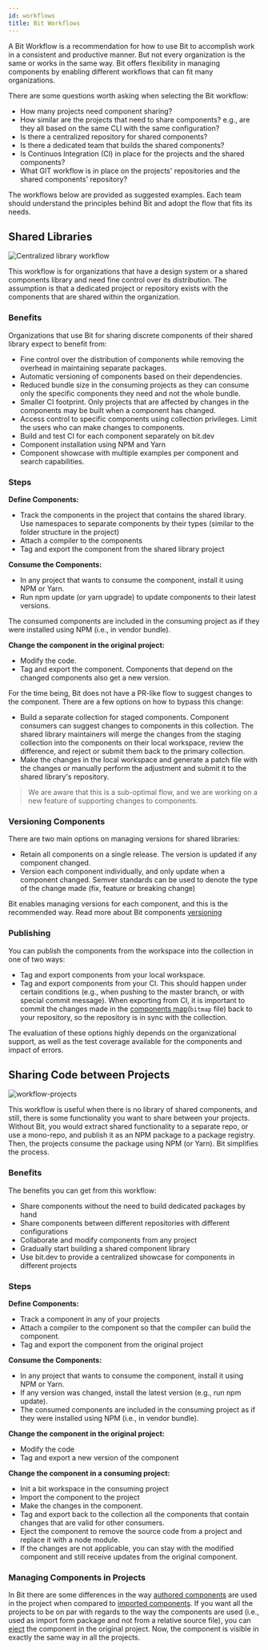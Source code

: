 ```yaml
---
id: workflows
title: Bit Workflows
---
```


A Bit Workflow is a  recommendation for how to use Bit to accomplish work in a consistent and productive manner. But not every organization is the same or works in the same way. Bit offers flexibility in managing components by enabling different workflows that can fit many organizations.  

There are some questions worth asking when selecting the Bit workflow:

- How many projects need component sharing?  
- How similar are the projects that need to share components? e.g., are they all based on the same CLI with the same configuration?
- Is there a centralized repository for shared components?  
- Is there a dedicated team that builds the shared components?  
- Is Continuos Integration (CI) in place for the projects and the shared components?  
- What GIT workflow is in place on the projects' repositories and the shared components' repository?  

The workflows below are provided as suggested examples. Each team should understand the principles behind Bit and adopt the flow that fits its needs.  

## Shared Libraries

![Centralized library workflow](https://storage.googleapis.com/static.bit.dev/docs/images/workflow_central.png)

This workflow is for organizations that have a design system or a shared components library and need fine control over its distribution. The assumption is that a dedicated project or repository exists with the components that are shared within the organization.  

### Benefits

Organizations that use Bit for sharing discrete components of their shared library expect to benefit from:

- Fine control over the distribution of components while removing the overhead in maintaining separate packages.
- Automatic versioning of components based on their dependencies.
- Reduced bundle size in the consuming projects as they can consume only the specific components they need and not the whole bundle.
- Smaller CI footprint. Only projects that are affected by changes in the components may be built when a component has changed.
- Access control to specific components using collection privileges. Limit the users who can make changes to components.
- Build and test CI for each component separately on bit.dev
- Component installation using NPM and Yarn
- Component showcase with multiple examples per component and search capabilities.

### Steps

**Define Components:**

- Track the components in the project that contains the shared library. Use namespaces to separate components by their types (similar to the folder structure in the project)
- Attach a compiler to the components
- Tag and export the component from the shared library project

**Consume the Components:**

- In any project that wants to consume the component, install it using NPM or Yarn.
- Run npm update (or yarn upgrade) to update components to their latest versions.
  
The consumed components are included in the consuming project as if they were installed using NPM (i.e., in vendor bundle).  

**Change the component in the original project:**

- Modify the code.
- Tag and export the component. Components that depend on the changed components also get a new version.  

For the time being, Bit does not have a PR-like flow to suggest changes to the component. There are a few options on how to bypass this change:  

- Build a separate collection for staged components. Component consumers can suggest changes to components in this collection. The shared library maintainers will merge the changes from the staging collection into the components on their local workspace, review the difference, and reject or submit them back to the primary collection.  
- Make the changes in the local workspace and generate a patch file with the changes or manually perform the adjustment and submit it to the shared library's repository.

> We are aware that this is a sub-optimal flow, and we are working on a new feature of supporting changes to components.

### Versioning Components

There are two main options on managing versions for shared libraries:  

- Retain all components on a single release. The version is updated if any component changed.  
- Version each component individually, and only update when a component changed. Semver standards can be used to denote the type of the change made (fix, feature or breaking change)

Bit enables managing versions for each component, and this is the recommended way. Read more about Bit components [versioning](/docs/tag-component-version)

### Publishing

You can publish the components from the workspace into the collection in one of two ways:

- Tag and export components from your local workspace.
- Tag and export components from your CI. This should happen under certain conditions (e.g., when pushing to the master branch, or with special commit message). When exporting from CI, it is important to commit the changes made in the [components map](/docs/workspace#components-map)(`bitmap` file) back to your repository, so the repository is in sync with the collection.  

The evaluation of these options highly depends on the organizational support, as well as the test coverage available for the components and impact of errors.  

## Sharing Code between Projects

![workflow-projects](https://storage.googleapis.com/static.bit.dev/docs/images/workflow_projects.png)

This workflow is useful when there is no library of shared components, and still, there is some functionality you want to share between your projects. Without Bit, you would extract shared functionality to a separate repo, or use a mono-repo, and publish it as an NPM package to a package registry. Then, the projects consume the package using NPM (or Yarn). Bit simplifies the process.

### Benefits

The benefits you can get from this workflow:

- Share components without the need to build dedicated packages by hand
- Share components between different repositories with different configurations
- Collaborate and modify components from any project
- Gradually start building a shared component library
- Use bit.dev to provide a centralized showcase for components in different projects

### Steps

**Define Components:**

- Track a component in any of your projects
- Attach a compiler to the component so that the compiler can build the component.  
- Tag and export the component from the original project

**Consume the Components:**  

- In any project that wants to consume the component, install it using NPM or Yarn.
- If any version was changed, install the latest version (e.g., run npm update).
- The consumed components are included in the consuming project as if they were installed using NPM (i.e., in vendor bundle).  

**Change the component in the original project:**

- Modify the code
- Tag and export a new version of the component

**Change the component in a consuming project:**

- Init a bit workspace in the consuming project
- Import the component to the project
- Make the changes in the component.  
- Tag and export back to the collection all the components that contain changes that are valid for other consumers.
- Eject the component to remove the source code from a project and replace it with a node module.
- If the changes are not applicable, you can stay with the modified component and still receive updates from the original component.

### Managing Components in Projects

In Bit there are some differences in the way [authored components](/docs/workspace#authored-components) are used in the project when compared to [imported components](/docs/workspace#imported-components). If you want all the projects to be on par with regards to the way the components are used (i.e., used as import form package and not from a relative source file), you can [eject](/docs/export#ejecting-components) the component in the original project. Now, the component is visible in exactly the same way in all the projects.
